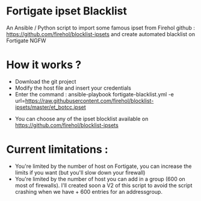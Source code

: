 # Fortigate ipset Blacklist
An Ansible / Python script to import some famous ipset from Firehol github : https://github.com/firehol/blocklist-ipsets and create automated blacklist on Fortigate NGFW

# How it works ?
- Download the git project
- Modify the host file and insert your credentials
- Enter the command : ansible-playbook fortigate-blacklist.yml -e url=https://raw.githubusercontent.com/firehol/blocklist-ipsets/master/et_botcc.ipset
* You can choose any of the ipset blocklist available on https://github.com/firehol/blocklist-ipsets

# Current limitations :
- You're limited by the number of host on Fortigate, you can increase the limits if you want (but you'll slow down your firewall)
- You're limited by the number of host you can add in a group (600 on most of firewalls). I'll created soon a V2 of this script to avoid the script crashing when we have + 600 entries for an addressgroup.

